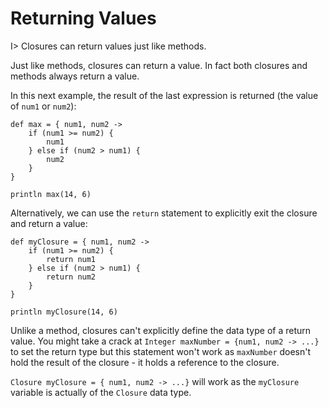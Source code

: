# Returning Values

I> Closures can return values just like methods.

Just like methods, closures can return a value. In fact both closures and methods always return a value.

In this next example, the result of the last expression is returned (the value of `num1` or `num2`):
 

	def max = { num1, num2 ->
	    if (num1 >= num2) {
	        num1
	    } else if (num2 > num1) {
	        num2
	    } 
	}
	
	println max(14, 6)


Alternatively, we can use the `return` statement to explicitly exit the closure and return a value:


	def myClosure = { num1, num2 ->
	    if (num1 >= num2) {
	        return num1
	    } else if (num2 > num1) {
	        return num2
	    } 
	}
	
	println myClosure(14, 6)


Unlike a method, closures can't explicitly define the data type of a return value. You might take a crack at `Integer maxNumber = {num1, num2 -> ...}` to set the return type but this statement won't work as `maxNumber` doesn't hold the result of the closure - it holds a reference to the closure.

`Closure myClosure = { num1, num2 -> ...}` will work as the `myClosure` variable is actually of the `Closure` data type.



